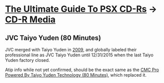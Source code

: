 # [The Ultimate Guide To PSX CD-Rs](readme.md) -> [CD-R Media](readme.md#cd-r-media)

## JVC Taiyo Yuden (80 Minutes)

JVC merged with Taiyo Yuden in [2009](https://forums.stevehoffman.tv/threads/taiyo-yuden-jvc.190046/), and globally labeled their professional line as JVC Taiyo Yuden until 12/31/2015 when the last Taiyo Yuden factory closed.

Atip info while not yet confirmed, should be the exact same as the [CMC Pro Powered By Taiyo Yuden Technology (80 Minutes)](#cmc-pro-powered-by-taiyo-yuden-technology-80-minutes), which replaced it.
